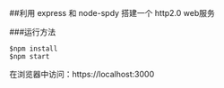 ##利用 express 和 node-spdy 搭建一个 http2.0 web服务

###运行方法

```
$npm install
$npm start
```

在浏览器中访问：https://localhost:3000
